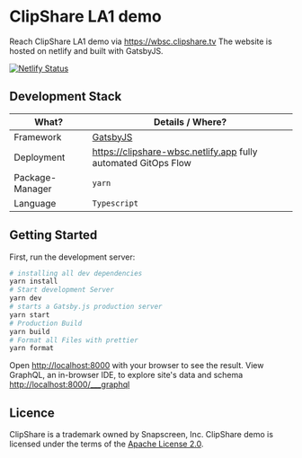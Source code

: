 # ClipShare LA1 demo

Reach ClipShare LA1 demo via https://wbsc.clipshare.tv
The website is hosted on netlify and built with GatsbyJS.

[![Netlify Status](https://api.netlify.com/api/v1/badges/820d853d-a09d-4538-9985-792e7429211c/deploy-status)](https://app.netlify.com/sites/clipshare-wbsc/deploys)

## Development Stack

| What?           | Details / Where?                                                      |
| --------------- | --------------------------------------------------------------------- |
| Framework       | [GatsbyJS](https://www.gatsbyjs.com/)                                 |
| Deployment      | https://clipshare-wbsc.netlify.app fully automated GitOps Flow     |
| Package-Manager | `yarn`                                                                |
| Language        | `Typescript`                                                          |

## Getting Started

First, run the development server:

```bash
# installing all dev dependencies
yarn install
# Start development Server
yarn dev
# starts a Gatsby.js production server
yarn start
# Production Build
yarn build
# Format all Files with prettier
yarn format

```

Open [http://localhost:8000](http://localhost:8000) with your browser to see the result.
View GraphQL, an in-browser IDE, to explore site's data and schema [http://localhost:8000/\_\_\_graphql](http://localhost:8000/___graphql)

## Licence

ClipShare is a trademark owned by Snapscreen, Inc.
ClipShare demo is licensed under the terms of the [Apache License 2.0](LICENSE).

